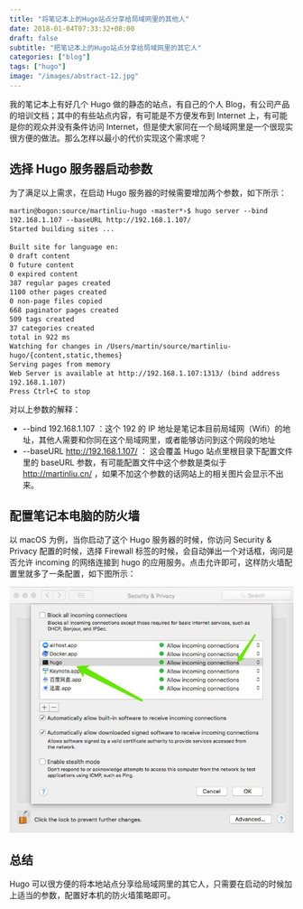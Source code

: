 ```yaml
---
title: "将笔记本上的Hugo站点分享给局域网里的其他人"
date: 2018-01-04T07:33:32+08:00
draft: false
subtitle: "把笔记本上的Hugo站点分享给局域网里的其它人"
categories: ["blog"]
tags: ["hugo"]
image: "/images/abstract-12.jpg"
---
```


我的笔记本上有好几个 Hugo 做的静态的站点，有自己的个人 Blog，有公司产品的培训文档；其中的有些站点内容，有可能是不方便发布到 Internet 上，有可能是你的观众并没有条件访问 Internet，但是使大家同在一个局域网里是一个很现实很方便的做法。那么怎样以最小的代价实现这个需求呢？

## 选择 Hugo 服务器启动参数

为了满足以上需求，在启动 Hugo 服务器的时候需要增加两个参数，如下所示：

```
martin@bogon:source/martinliu-hugo ‹master*›$ hugo server --bind 192.168.1.107 --baseURL http://192.168.1.107/
Started building sites ...

Built site for language en:
0 draft content
0 future content
0 expired content
387 regular pages created
1100 other pages created
0 non-page files copied
668 paginator pages created
509 tags created
37 categories created
total in 922 ms
Watching for changes in /Users/martin/source/martinliu-hugo/{content,static,themes}
Serving pages from memory
Web Server is available at http://192.168.1.107:1313/ (bind address 192.168.1.107)
Press Ctrl+C to stop
```

对以上参数的解释：

- --bind 192.168.1.107 ：这个 192 的 IP 地址是笔记本目前局域网（Wifi）的地址，其他人需要和你同在这个局域网里，或者能够访问到这个网段的地址
- --baseURL http://192.168.1.107/ ： 这会覆盖 Hugo 站点里根目录下配置文件里的 baseURL 参数，有可能配置文件中这个参数是类似于 http://martinliu.cn/ ，如果不加这个参数的话网站上的相关图片会显示不出来。

## 配置笔记本电脑的防火墙

以 macOS 为例，当你启动了这个 Hugo 服务器的时候，你访问 Security & Privacy 配置的时候，选择 Firewall 标签的时候，会自动弹出一个对话框，询问是否允许 incoming 的网络连接到 hugo 的应用服务。点击允许即可，这样防火墙配置里就多了一条配置，如下图所示：

![firewall](images/hugo-firewall-rule.jpeg)

## 总结

Hugo 可以很方便的将本地站点分享给局域网里的其它人，只需要在启动的时候加上适当的参数，配置好本机的防火墙策略即可。
